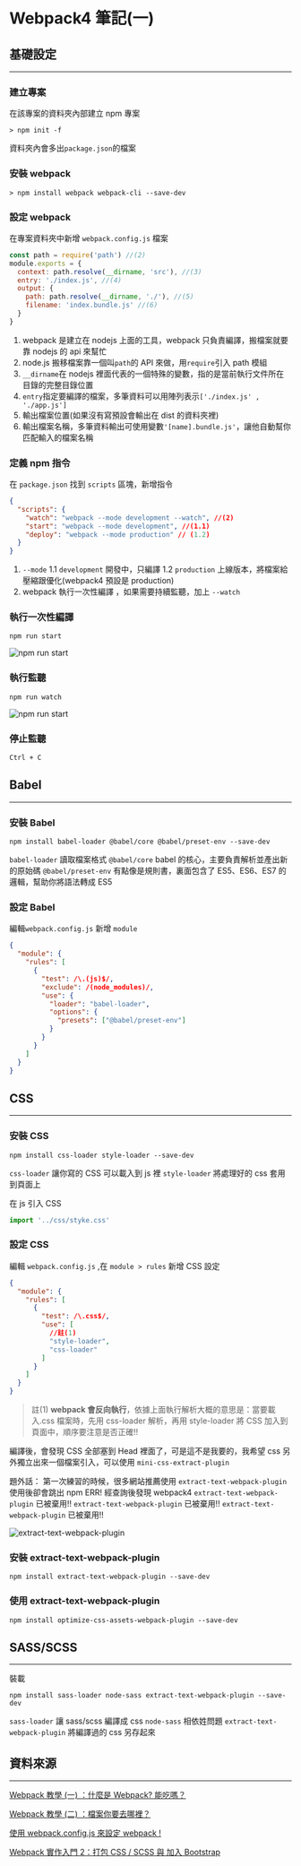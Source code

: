 # Webpack4 筆記(一)

## 基礎設定

---

### 建立專案

在該專案的資料夾內部建立 npm 專案

```
> npm init -f
```

資料夾內會多出`package.json`的檔案

### 安裝 webpack

```
> npm install webpack webpack-cli --save-dev
```

### 設定 webpack

在專案資料夾中新增 `webpack.config.js` 檔案

```js
const path = require('path') //(2)
module.exports = {
  context: path.resolve(__dirname, 'src'), //(3)
  entry: './index.js', //(4)
  output: {
    path: path.resolve(__dirname, './'), //(5)
    filename: 'index.bundle.js' //(6)
  }
}
```

1. webpack 是建立在 nodejs 上面的工具，webpack 只負責編譯，搬檔案就要靠 nodejs 的 api 來幫忙
2. node.js 搬移檔案靠一個叫`path`的 API 來做，用`require`引入 path 模組
3. `__dirname`在 nodejs 裡面代表的一個特殊的變數，指的是當前執行文件所在目錄的完整目錄位置
4. `entry`指定要編譯的檔案，多筆資料可以用陣列表示`['./index.js' , './app.js']`
5. 輸出檔案位置(如果沒有寫預設會輸出在 dist 的資料夾裡)
6. 輸出檔案名稱，多筆資料輸出可使用變數`'[name].bundle.js'`，讓他自動幫你匹配輸入的檔案名稱

### 定義 npm 指令

在 `package.json` 找到 `scripts` 區塊，新增指令

```json
{
  "scripts": {
    "watch": "webpack --mode development --watch", //(2)
    "start": "webpack --mode development", //(1.1)
    "deploy": "webpack --mode production" // (1.2)
  }
}
```

1. `--mode`
   1.1 `development` 開發中，只編譯
   1.2 `production` 上線版本，將檔案給壓縮跟優化(webpack4 預設是 production)
2. webpack 執行一次性編譯 ，如果需要持續監聽，加上 `--watch`

### 執行一次性編譯

```
npm run start
```

![npm run start](/assets/themes/susan/images/webpack_test_01.jpg)

### 執行監聽

```
npm run watch
```

![npm run start](/assets/themes/susan/images/webpack_test_02.jpg)

### 停止監聽

```
Ctrl + C
```

## Babel

---

### 安裝 Babel

```
npm install babel-loader @babel/core @babel/preset-env --save-dev
```

`babel-loader` 讀取檔案格式
`@babel/core` babel 的核心，主要負責解析並產出新的原始碼
`@babel/preset-env` 有點像是規則書，裏面包含了 ES5、ES6、ES7 的邏輯，幫助你將語法轉成 ES5

### 設定 Babel

編輯`webpack.config.js` 新增 `module`

```json
{
  "module": {
    "rules": [
      {
        "test": /\.(js)$/,
        "exclude": /(node_modules)/,
        "use": {
          "loader": "babel-loader",
          "options": {
            "presets": ["@babel/preset-env"]
          }
        }
      }
    ]
  }
}
```

## CSS

---

### 安裝 CSS

```
npm install css-loader style-loader --save-dev
```

`css-loader` 讓你寫的 CSS 可以載入到 js 裡
`style-loader` 將處理好的 css 套用到頁面上

在 js 引入 CSS

```js
import '../css/styke.css'
```

### 設定 CSS

編輯 `webpack.config.js` ,在 `module > rules` 新增 CSS 設定

```json
{
  "module": {
    "rules": [
      {
        "test": /\.css$/,
        "use": [
          //註(1)
          "style-loader",
          "css-loader"
        ]
      }
    ]
  }
}
```

> 註(1)
> **webpack 會反向執行**，依據上面執行解析大概的意思是：當要載入.css 檔案時，先用 css-loader 解析，再用 style-loader 將 CSS 加入到頁面中，順序要注意是否正確!!

編譯後，會發現 CSS 全部塞到 Head 裡面了，可是這不是我要的，我希望 css 另外獨立出來一個檔案引入，可以使用 `mini-css-extract-plugin`

題外話：
第一次練習的時候，很多網站推薦使用 `extract-text-webpack-plugin`
使用後卻會跳出 npm ERR!
經查詢後發現 webpack4
`extract-text-webpack-plugin` 已被棄用!!
`extract-text-webpack-plugin` 已被棄用!!
`extract-text-webpack-plugin` 已被棄用!!

![extract-text-webpack-plugin](/assets/themes/susan/images/webpack_test_03.jpg)

### 安裝 extract-text-webpack-plugin

`npm install extract-text-webpack-plugin --save-dev`

### 使用 extract-text-webpack-plugin

`npm install optimize-css-assets-webpack-plugin --save-dev`

## SASS/SCSS

---

裝載

```
npm install sass-loader node-sass extract-text-webpack-plugin --save-dev
```

`sass-loader` 讓 sass/scss 編譯成 css
`node-sass` 相依姓問題
`extract-text-webpack-plugin` 將編譯過的 css 另存起來

## 資料來源

---

[Webpack 教學 (一) ：什麼是 Webpack? 能吃嗎？](https://medium.com/@Mike_Cheng1208/%E4%BB%80%E9%BA%BC%E6%98%AFwebpack-%E4%BD%A0%E9%9C%80%E8%A6%81webpack%E5%97%8E-2d8f9658241d)

[Webpack 教學 (二) ：檔案你要去哪裡？](https://medium.com/@Mike_Cheng1208/webpack%E6%95%99%E5%AD%B8-%E4%BA%8C-%E6%AA%94%E6%A1%88%E4%BD%A0%E8%A6%81%E5%8E%BB%E5%93%AA%E8%A3%A1-13bdada9e543)

[使用 webpack.config.js 來設定 webpack !](https://ithelp.ithome.com.tw/articles/10193343)

[Webpack 實作入門 2：打包 CSS / SCSS 與 加入 Bootstrap](http://www.mrmu.com.tw/2017/08/18/webpack-tutorial2-css-scss/)
